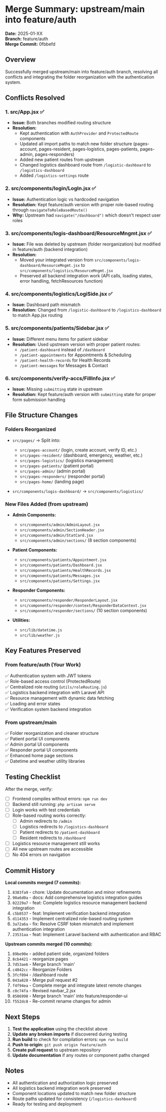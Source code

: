 # Merge Summary: upstream/main into feature/auth

**Date:** 2025-01-XX  
**Branch:** feature/auth  
**Merge Commit:** 0fbbefd

## Overview

Successfully merged upstream/main into feature/auth branch, resolving all conflicts and integrating the folder reorganization with the authentication system.

## Conflicts Resolved

### 1. **src/App.jsx** ✅
- **Issue:** Both branches modified routing structure
- **Resolution:** 
  - Kept authentication with `AuthProvider` and `ProtectedRoute` components
  - Updated all import paths to match new folder structure (pages-account, pages-resident, pages-logistics, pages-patients, pages-admin, pages-responders)
  - Added new patient routes from upstream
  - Changed logistics dashboard route from `/logistic-dashboard` to `/logistics-dashboard`
  - Added `/logistics-settings` route

### 2. **src/components/login/LogIn.jsx** ✅
- **Issue:** Authentication logic vs hardcoded navigation
- **Resolution:** Kept feature/auth version with proper role-based routing through `navigateToRoleBasedRoute()`
- **Why:** Upstream had `navigate("/dashboard")` which doesn't respect user roles

### 3. **src/components/logis-dashboard/ResourceMngmt.jsx** ✅
- **Issue:** File was deleted by upstream (folder reorganization) but modified in feature/auth (backend integration)
- **Resolution:** 
  - Moved your integrated version from `src/components/logis-dashboard/ResourceMngmt.jsx` to `src/components/logistics/ResourceMngmt.jsx`
  - Preserved all backend integration work (API calls, loading states, error handling, fetchResources function)

### 4. **src/components/logistics/LogiSide.jsx** ✅
- **Issue:** Dashboard path mismatch
- **Resolution:** Changed from `/logistic-dashboard` to `/logistics-dashboard` to match App.jsx routing

### 5. **src/components/patients/Sidebar.jsx** ✅
- **Issue:** Different menu items for patient sidebar
- **Resolution:** Used upstream version with proper patient routes:
  - `/patient-dashboard` instead of `/dashboard`
  - `/patient-appointments` for Appointments & Scheduling
  - `/patient-health-records` for Health Records
  - `/patient-messages` for Messages & Contact

### 6. **src/components/verify-accs/FillInfo.jsx** ✅
- **Issue:** Missing `submitting` state in upstream
- **Resolution:** Kept feature/auth version with `submitting` state for proper form submission handling

## File Structure Changes

### Folders Reorganized
- `src/pages/` → Split into:
  - `src/pages-account/` (login, create account, verify ID, etc.)
  - `src/pages-resident/` (dashboard, emergency, weather, etc.)
  - `src/pages-logistics/` (logistics management)
  - `src/pages-patients/` (patient portal)
  - `src/pages-admin/` (admin portal)
  - `src/pages-responders/` (responder portal)
  - `src/pages-home/` (landing page)

- `src/components/logis-dashboard/` → `src/components/logistics/`

### New Files Added (from upstream)
- **Admin Components:**
  - `src/components/admin/AdminLayout.jsx`
  - `src/components/admin/SectionHeader.jsx`
  - `src/components/admin/StatCard.jsx`
  - `src/components/admin/sections/` (8 section components)

- **Patient Components:**
  - `src/components/patients/Appointment.jsx`
  - `src/components/patients/Dashboard.jsx`
  - `src/components/patients/HealthRecords.jsx`
  - `src/components/patients/Messages.jsx`
  - `src/components/patients/Settings.jsx`

- **Responder Components:**
  - `src/components/responder/ResponderLayout.jsx`
  - `src/components/responder/context/ResponderDataContext.jsx`
  - `src/components/responder/sections/` (10 section components)

- **Utilities:**
  - `src/lib/datetime.js`
  - `src/lib/weather.js`

## Key Features Preserved

### From feature/auth (Your Work)
✅ Authentication system with JWT tokens  
✅ Role-based access control (ProtectedRoute)  
✅ Centralized role routing (`utils/roleRouting.js`)  
✅ Logistics backend integration with Laravel API  
✅ Resource management with dynamic data fetching  
✅ Loading and error states  
✅ Verification system backend integration  

### From upstream/main
✅ Folder reorganization and cleaner structure  
✅ Patient portal UI components  
✅ Admin portal UI components  
✅ Responder portal UI components  
✅ Enhanced home page sections  
✅ Datetime and weather utility libraries  

## Testing Checklist

After the merge, verify:

- [ ] Frontend compiles without errors: `npm run dev`
- [ ] Backend still running: `php artisan serve`
- [ ] Login works with test credentials
- [ ] Role-based routing works correctly:
  - [ ] Admin redirects to `/admin`
  - [ ] Logistics redirects to `/logistics-dashboard`
  - [ ] Patient redirects to `/patient-dashboard`
  - [ ] Resident redirects to `/dashboard`
- [ ] Logistics resource management still works
- [ ] All new upstream routes are accessible
- [ ] No 404 errors on navigation

## Commit History

**Local commits merged (7 commits):**
1. `8383fa9` - chore: Update documentation and minor refinements
2. `90a6d0a` - docs: Add comprehensive logistics integration guides
3. `02229a7` - feat: Complete logistics resource management backend integration
4. `c5b8537` - feat: Implement verification backend integration
5. `d114353` - Implement centralized role-based routing system
6. `3a72a6a` - fix: Resolve CSRF token mismatch and implement authentication integration
7. `23531aa` - feat: Implement Laravel backend with authentication and RBAC

**Upstream commits merged (10 commits):**
1. `89be90e` - added patient side, organized folders
2. `8cb4421` - reorganize pages
3. `7d53ae6` - Merge branch 'main'
4. `c4042cc` - Reorganize Folders
5. `3fcf094` - /dashboard route
6. `043a828` - Merge pull request #2
7. `f4f94ea` - Complete merge and integrate latest remote changes
8. `c0c74fa` - Revised navbar_2.jsx
9. `8586998` - Merge branch 'main' into feature/responder-ui
10. `f552dc8` - Re-commit rename changes for admin

## Next Steps

1. **Test the application** using the checklist above
2. **Update any broken imports** if discovered during testing
3. **Run build** to check for compilation errors: `npm run build`
4. **Push to origin:** `git push origin feature/auth`
5. **Create pull request** to upstream repository
6. **Update documentation** if any routes or component paths changed

## Notes

- All authentication and authorization logic preserved
- All logistics backend integration work preserved
- Component locations updated to match new folder structure
- Route paths updated for consistency (`/logistics-dashboard`)
- Ready for testing and deployment
